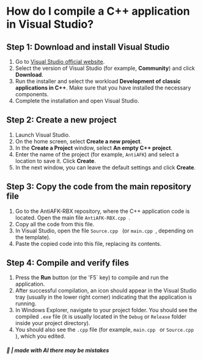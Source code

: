 # How do I compile a C++ application in Visual Studio?

## Step 1: Download and install Visual Studio

1. Go to [Visual Studio official website](https://visualstudio.microsoft.com/downloads/).
2. Select the version of Visual Studio (for example, **Community**) and click **Download**.
3. Run the installer and select the workload **Development of classic applications in C++**. Make sure that you have installed the necessary components.
4. Complete the installation and open Visual Studio.

## Step 2: Create a new project

1. Launch Visual Studio.
2. On the home screen, select **Create a new project**.
3. In the **Create a Project** window, select **An empty C++ project**.
4. Enter the name of the project (for example, `AntiAFK`) and select a location to save it. Click **Create**.
5. In the next window, you can leave the default settings and click **Create**.

## Step 3: Copy the code from the main repository file

1. Go to the AntiAFK-RBX repository, where the C++ application code is located. Open the main file `AntiAFK-RBX.cpp `. 
2. Copy all the code from this file.
3. In Visual Studio, open the file `Source.cpp ` (or `main.cpp `, depending on the template).
4. Paste the copied code into this file, replacing its contents.

## Step 4: Compile and verify files

1. Press the **Run** button (or the 'F5` key) to compile and run the application.
2. After successful compilation, an icon should appear in the Visual Studio tray (usually in the lower right corner) indicating that the application is running.
3. In Windows Explorer, navigate to your project folder. You should see the compiled `.exe` file (it is usually located in the `Debug` or `Release` folder inside your project directory).
4. You should also see the `.cpp` file (for example, `main.cpp ` or `Source.cpp `), which you edited.




##### 🤖 | made with AI there may be mistakes
